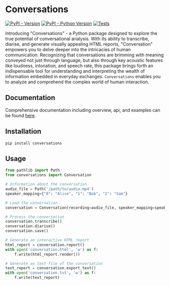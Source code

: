 # Conversations

[![PyPI - Version](https://img.shields.io/pypi/v/conversations.svg)](https://pypi.org/project/conversations)
[![PyPI - Python Version](https://img.shields.io/pypi/pyversions/conversations.svg)](https://pypi.org/project/conversations)
[![Tests](https://github.com/rob-luke/conversations/actions/workflows/test.yml/badge.svg?branch=main)](https://github.com/rob-luke/conversations/actions/workflows/test.yml)

Introducing "Conversations" - a Python package designed to explore the true potential of conversational analysis.
With its ability to transcribe, diarise, and generate visually appealing HTML reports,
"Conversation" empowers you to delve deeper into the intricacies of human communication.
Recognizing that conversations are brimming with meaning conveyed not just through language,
but also through key acoustic features like loudness, intonation, and speech rate,
this package brings forth an indispensable tool for understanding and interpreting the wealth of
information embedded in everyday exchanges.
`Conversations` enables you to analyze and comprehend the complex world of human interaction.

## Documentation

Comprehensive documentation including overview, api, and examples can be found [here](rob-luke.github.io/conversations/).

## Installation

```console
pip install conversations
```

## Usage

```python
from pathlib import Path
from conversations import Conversation

# Information about the conversation
audio_file = Path('/path/to/audio.mp4')
speaker_mapping={"0": "Alice", "1": "Bob", "2": "Sam"}

# Load the conversation
conversation = Conversation(recording=audio_file, speaker_mapping=speaker_mapping)

# Process the conversation
conversation.transcribe()
conversation.diarise()
conversation.save()

# Generate an interactive HTML report
html_report = conversation.report()
with open('conversation.html', 'w') as f:
    f.write(html_report.render())

# Generate an text file of the conversation
text_report = conversation.export_text()
with open('conversation.txt', 'w') as f:
    f.write(text_report)
```
